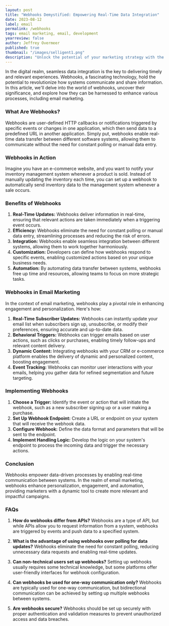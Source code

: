 ```yaml
---
layout: post
title: "Webhooks Demystified: Empowering Real-Time Data Integration"
date: 2023-08-12
label: email
permalink: /webhooks
tags: email marketing, email, development
yearreview: false
author: Jeffrey Overmeer
published: true
thumbnail: "/images/selligent1.png"
description: "Unlock the potential of your marketing strategy with the Selligent Marketing Cloud. Discover its comprehensive features, seamless integrations, and commitment to innovation. Elevate your campaigns and engage your audience like never before."
---
```


In the digital realm, seamless data integration is the key to delivering timely and relevant experiences. Webhooks, a fascinating technology, hold the potential to revolutionize how systems communicate and share information. In this article, we'll delve into the world of webhooks, uncover their significance, and explore how they can be harnessed to enhance various processes, including email marketing.

### What Are Webhooks?

Webhooks are user-defined HTTP callbacks or notifications triggered by specific events or changes in one application, which then send data to a predefined URL in another application. Simply put, webhooks enable real-time data transfer between different software systems, allowing them to communicate without the need for constant polling or manual data entry.

### Webhooks in Action

Imagine you have an e-commerce website, and you want to notify your inventory management system whenever a product is sold. Instead of manually updating the inventory each time, you can set up a webhook to automatically send inventory data to the management system whenever a sale occurs.

### Benefits of Webhooks

1. **Real-Time Updates:** Webhooks deliver information in real-time, ensuring that relevant actions are taken immediately when a triggering event occurs.
2. **Efficiency:** Webhooks eliminate the need for constant polling or manual data entry, streamlining processes and reducing the risk of errors.
3. **Integration:** Webhooks enable seamless integration between different systems, allowing them to work together harmoniously.
4. **Customization:** Developers can define how webhooks respond to specific events, enabling customized actions based on your unique business needs.
5. **Automation:** By automating data transfer between systems, webhooks free up time and resources, allowing teams to focus on more strategic tasks.

### Webhooks in Email Marketing

In the context of email marketing, webhooks play a pivotal role in enhancing engagement and personalization. Here's how:

1. **Real-Time Subscriber Updates:** Webhooks can instantly update your email list when subscribers sign up, unsubscribe, or modify their preferences, ensuring accurate and up-to-date data.
2. **Behavioral Triggers:** Webhooks can trigger emails based on user actions, such as clicks or purchases, enabling timely follow-ups and relevant content delivery.
3. **Dynamic Content:** Integrating webhooks with your CRM or e-commerce platform enables the delivery of dynamic and personalized content, boosting engagement.
4. **Event Tracking:** Webhooks can monitor user interactions with your emails, helping you gather data for refined segmentation and future targeting.

### Implementing Webhooks

1. **Choose a Trigger:** Identify the event or action that will initiate the webhook, such as a new subscriber signing up or a user making a purchase.
2. **Set Up Webhook Endpoint:** Create a URL or endpoint on your system that will receive the webhook data.
3. **Configure Webhook:** Define the data format and parameters that will be sent to the endpoint.
4. **Implement Handling Logic:** Develop the logic on your system's endpoint to process the incoming data and trigger the necessary actions.

### Conclusion

Webhooks empower data-driven processes by enabling real-time communication between systems. In the realm of email marketing, webhooks enhance personalization, engagement, and automation, providing marketers with a dynamic tool to create more relevant and impactful campaigns.


### FAQs

1. **How do webhooks differ from APIs?**
   Webhooks are a type of API, but while APIs allow you to request information from a system, webhooks are triggered by events and push data to a specified system.

2. **What is the advantage of using webhooks over polling for data updates?**
   Webhooks eliminate the need for constant polling, reducing unnecessary data requests and enabling real-time updates.

3. **Can non-technical users set up webhooks?**
   Setting up webhooks usually requires some technical knowledge, but some platforms offer user-friendly interfaces for webhook configuration.

4. **Can webhooks be used for one-way communication only?**
   Webhooks are typically used for one-way communication, but bidirectional communication can be achieved by setting up multiple webhooks between systems.

5. **Are webhooks secure?**
   Webhooks should be set up securely with proper authentication and validation measures to prevent unauthorized access and data breaches.
